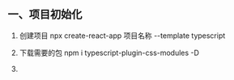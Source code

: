 ## 一、项目初始化
1. 创建项目
npx create-react-app 项目名称 --template typescript

2. 下载需要的包
npm i typescript-plugin-css-modules -D

3.

